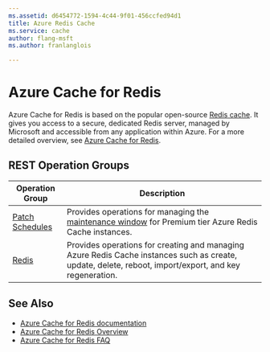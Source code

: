 ```yaml
---
ms.assetid: d6454772-1594-4c44-9f01-456ccfed94d1
title: Azure Redis Cache
ms.service: cache
author: flang-msft
ms.author: franlanglois

---
```


# Azure Cache for Redis

Azure Cache for Redis is based on the popular open-source [Redis cache](http://redis.io). It gives you access to a secure, dedicated Redis server, managed by Microsoft and accessible from any application within Azure. For a more detailed overview, see [Azure Cache for Redis](/azure/azure-cache-for-redis/).

## REST Operation Groups

| Operation Group | Description |
|-----------------|-------------|
| [Patch Schedules](xref:management.azure.com.redis.patchschedules) | Provides operations for managing the [maintenance window](/azure-cache-for-redis/cache-administration.md/#schedule-updates) for Premium tier Azure Redis Cache instances.            |
| [Redis](xref:management.azure.com.redis.redis)           | Provides operations for creating and managing Azure Redis Cache instances such as create, update, delete, reboot, import/export, and key regeneration.      |

## See Also

- [Azure Cache for Redis documentation](/azure/azure-cache-for-redis/)
- [Azure Cache for Redis Overview](/azure/azure-cache-for-redis/cache-overview)
- [Azure Cache for Redis FAQ](/azure/azure-cache-for-redis/cache-faq)
